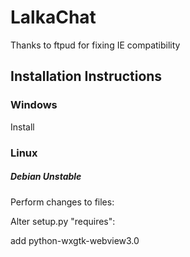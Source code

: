 # LalkaChat

Thanks to ftpud for fixing IE compatibility

## Installation Instructions
### Windows

Install

### Linux
##### Debian Unstable
Perform changes to files:

Alter setup.py "requires":

add python-wxgtk-webview3.0
